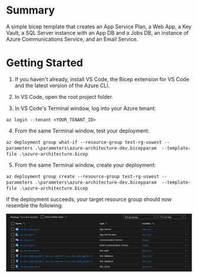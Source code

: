 # Summary

A simple bicep template that creates an App Service Plan, a Web App, a Key Vault, a SQL Server instance with an App DB and a Jobs DB, an instance of Azure Communications Service, and an Email Service.

# Getting Started

1. If you haven't already, install VS Code, the Bicep extension for VS Code and the latest version of the Azure CLI.
   
2. In VS Code, open the root project folder.

3. In VS Code's Terminal window, log into your Azure tenant:

```
az login --tenant <YOUR_TENANT_ID>
```

4. From the same Terminal window, test your deployment:

```
az deployment group what-if --resource-group test-rg-uswest --parameters .\parameters\azure-architecture-dev.bicepparam  --template-file .\azure-architecture.bicep
```

5. From the same Terminal window, create your deployment:

```
az deployment group create --resource-group test-rg-uswest --parameters .\parameters\azure-architecture-dev.bicepparam  --template-file .\azure-architecture.bicep
```

If the deployment succeeds, your target resource group should now resemble the following:

![Resources](resources.png "Resources")

